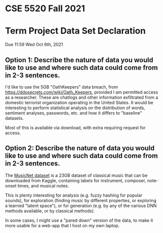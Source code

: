 # CSE 5520 Fall 2021

# Term Project Data Set Declaration

Due 11:59 Wed Oct 6th, 2021 

## Option 1: Describe the nature of data you would like to use and where such data could come from in 2-3 sentences.

I'd like to use the 5GB "OathKeepers" data breach, from https://ddosecrets.com/wiki/Oath_Keepers, provided I am permitted access as a researcher. These are chatlogs and other information exfiltrated from a domestic terrorist organization operating in the United States. It would be interesting to perform statistical analysis on the distribution of words, sentiment analyses, passwords, etc. and how it differs to "baseline" datasets.

Most of this is available via download, with extra requiring request for access.


## Option 2:  Describe the nature of data you would like to use and where such data could come from in 2-3 sentences.

The [MusicNet dataset](https://www.kaggle.com/imsparsh/musicnet-dataset) is a 23GB dataset of classical music that can be downloaded from Kaggle, containing labels for instrument, composer, note-onset times, and musical notes.

This is plenty interesting for analysis (e.g. fuzzy hashing for popular sounds), for exploration (finding music by different properties, or exploring a learned "latent space"), or for generation (e.g. by any of the various DNN methods available, or by classical methods). 

In some cases, I might use a "pared down" version of the data, to make it more usable for a web-app that I host on my own laptop.